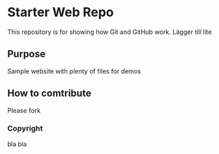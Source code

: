 # Starter Web Repo

This repository is for showing how Git and GitHub work. Lägger till lite

## Purpose

Sample website with plenty of files for demos


## How to comtribute

Please fork

### Copyright

bla bla
